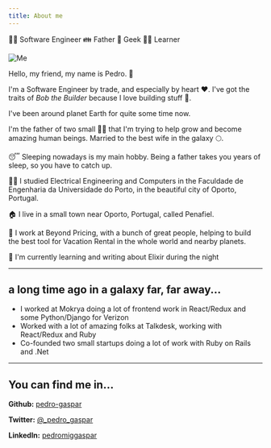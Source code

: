 ```yaml
---
title: About me
---
```


👨‍💻 Software Engineer 👪 Father 🧙 Geek 👨‍🏫 Learner 

![Me](/images/me.jpeg)

Hello, my friend, my name is Pedro. 👋

I'm a Software Engineer by trade, and especially by heart ♥.  I've got the traits of _Bob the Builder_ because I love building stuff 👷.

I've been around planet Earth for quite some time now. 

I'm the father of two small 👧👧 that I'm trying to help grow and become amazing human beings. Married to the best wife in the galaxy 🌕.

😴 Sleeping nowadays is my main hobby. Being a father takes you years of sleep, so you have to catch up.

👨‍🎓 I studied Electrical Engineering and Computers in the Faculdade de Engenharia da Universidade do Porto, in the beautiful city of Oporto, Portugal. 

🏠 I live in a small town near Oporto, Portugal, called Penafiel.

👷 I work at Beyond Pricing, with a bunch of great people, helping to build the best tool for Vacation Rental in the whole world and nearby planets.

🚀 I'm currently learning and writing about Elixir during the night

--- 

## a long time ago in a galaxy far, far away...

- I worked at Mokrya doing a lot of frontend work in React/Redux and some Python/Django for Verizon
- Worked with a lot of amazing folks at Talkdesk, working with React/Redux and Ruby
- Co-founded two small startups doing a lot of work with Ruby on Rails and .Net

---

## You can find me in...

**Github:**  [pedro-gaspar](https://github.com/pedro-gaspar)

**Twitter:** [@_pedro_gaspar](https://twitter.com/_pedro_gaspar)

**LinkedIn:**  [pedromiggaspar](https://www.linkedin.com/in/pedromiggaspar/)
